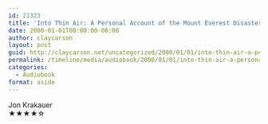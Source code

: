 ```yaml
---
id: 21323
title: 'Into Thin Air: A Personal Account of the Mount Everest Disaster'
date: 2000-01-01T00:00:00-06:00
author: claycarson
layout: post
guid: http://claycarson.net/uncategorized/2000/01/01/into-thin-air-a-personal-account-of-the-mount-everest-disaster/
permalink: /timeline/media/audiobook/2000/01/01/into-thin-air-a-personal-account-of-the-mount-everest-disaster/
categories:
  - Audiobook
format: aside
---
```

<div class="media-details"></div>

<div class="media-creator">Jon Krakauer</div>

<div class="media-rating">★★★★☆</div>